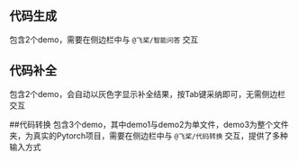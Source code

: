 ## 代码生成
包含2个demo，需要在侧边栏中与 `@飞桨/智能问答` 交互

## 代码补全
包含2个demo，会自动以灰色字显示补全结果，按Tab键采纳即可，无需侧边栏交互

##代码转换
包含3个demo，其中demo1与demo2为单文件，demo3为整个文件夹，为真实的Pytorch项目，需要在侧边栏中与 `@飞桨/代码转换` 交互，提供了多种输入方式

